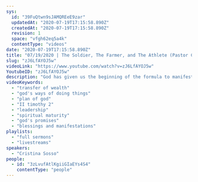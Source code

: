 ```yaml
---
sys:
  id: "39FuQtwn9sJAMQREeE9zar"
  updatedAt: "2020-07-19T17:15:58.890Z"
  createdAt: "2020-07-19T17:15:58.890Z"
  revision: 1
  space: "vfgh62eq5a4k"
  contentType: "videos"
date: "2020-07-19T17:15:58.890Z"
title: "07/19/2020 | The Soldier, The Farmer, and The Athlete (Pastor Cristina Sosso)"
slug: "zJ6LfAYOJ5w"
videoLink: "https://www.youtube.com/watch?v=zJ6LfAYOJ5w"
YoutubeID: "zJ6LfAYOJ5w"
description: "God has given us the beginning of the formula to manifest the supernatural in the earth. In II Timothy 2 it gives us the model of a soldier, a farmer, and an athlete and how we should incorporate certain aspects of them into our walk with Christ. The Body of Christ must step into leadership and must mature. This sermon was delivered by Pastor Cristina Sosso at Freedom Fellowship Church International on July 19, 2020."
videoKeywords:
  - "transfer of wealth"
  - "god's ways of doing things"
  - "plan of god"
  - "II timothy 2"
  - "leadership"
  - "spiritual maturity"
  - "god's promises"
  - "blessings and manifestations"
playlists:
  - "full sermons"
  - "livestreams"
speakers:
  - "Cristina Sosso"
people:
  - id: "3zLvufAtlKgiiGIaEYs4S4"
    contentType: "people"
---
```

